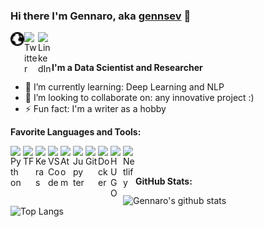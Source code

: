 <!--
**gennsev/gennsev** is a ✨ _special_ ✨ repository because its `README.md` (this file) appears on your GitHub profile.

Here are some ideas to get you started:

- 🔭 I’m currently working on ...
- 🌱 I’m currently learning ...
- 👯 I’m looking to collaborate on ...
- 🤔 I’m looking for help with ...
- 💬 Ask me about ...
- 📫 How to reach me: ...
- 😄 Pronouns: ...
- ⚡ Fun fact: 
-->

### Hi there I'm Gennaro, aka [gennsev](www.gennsev.com) 👋 
[<img align="left" alt="gennsev.com" width="22px" src="https://raw.githubusercontent.com/iconic/open-iconic/master/svg/globe.svg" />][website]
[<img align="left" alt="Twitter" width="22px" src="https://cdn.jsdelivr.net/npm/simple-icons@v3/icons/twitter.svg" />][twitter]
[<img align="left" alt="LinkedIn" width="22px" src="https://cdn.jsdelivr.net/npm/simple-icons@v3/icons/linkedin.svg" />][linkedin]

[website]: https://gennsev.com
[twitter]: https://twitter.com/gennsev
[linkedin]: https://www.linkedin.com/in/gennaro-rodrigues-518a4020/

<br />
<br />


**I'm a Data Scientist and Researcher**
- 🌱 I’m currently learning: Deep Learning and NLP
- 👯 I’m looking to collaborate on: any innovative project :)
- ⚡ Fun fact: I'm a writer as a hobby


**Favorite Languages and Tools:** 

<img align="left" alt="Python" width="20px" src="http://simpleicons.org/icons/python.svg" />
<img align="left" alt="TF" width="20px" src="http://simpleicons.org/icons/tensorflow.svg" />
<img align="left" alt="Keras" width="20px" src="http://simpleicons.org/icons/keras.svg" />
<img align="left" alt="VSCode" width="20px" src="http://simpleicons.org/icons/visualstudiocode.svg" />
<img align="left" alt="Atom" width="20px" src="http://simpleicons.org/icons/atom.svg" />
<img align="left" alt="Jupyter" width="20px" src="http://simpleicons.org/icons/jupyter.svg" />
<img align="left" alt="Git" width="20px" src="http://simpleicons.org/icons/git.svg" />
<img align="left" alt="Docker" width="20px" src="http://simpleicons.org/icons/docker.svg" />
<img align="left" alt="HUGO" width="20px" src="http://simpleicons.org/icons/hugo.svg" />
<img align="left" alt="Netlify" width="20px" src="http://simpleicons.org/icons/netlify.svg" />

<br />
<br />

**GitHub Stats:** 

![Gennaro's github stats](https://github-readme-stats.gennsev.vercel.app/api?username=gennsev)
<br />
![Top Langs](https://github-readme-stats.gennsev.vercel.app/api/top-langs/?username=gennsev&layout=compact)
